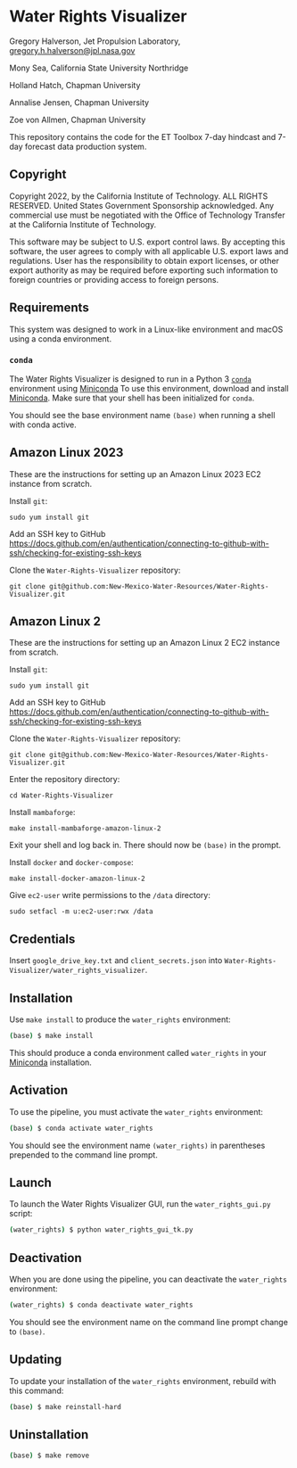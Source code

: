 # Water Rights Visualizer

Gregory Halverson, Jet Propulsion Laboratory, [gregory.h.halverson@jpl.nasa.gov](mailto:gregory.h.halverson@jpl.nasa.gov)

Mony Sea, California State University Northridge

Holland Hatch, Chapman University

Annalise Jensen, Chapman University

Zoe von Allmen, Chapman University

This repository contains the code for the ET Toolbox 7-day hindcast and 7-day forecast data production system.

## Copyright

Copyright 2022, by the California Institute of Technology. ALL RIGHTS RESERVED. United States Government Sponsorship acknowledged. Any commercial use must be negotiated with the Office of Technology Transfer at the California Institute of Technology.
 
This software may be subject to U.S. export control laws. By accepting this software, the user agrees to comply with all applicable U.S. export laws and regulations. User has the responsibility to obtain export licenses, or other export authority as may be required before exporting such information to foreign countries or providing access to foreign persons.

## Requirements

This system was designed to work in a Linux-like environment and macOS using a conda environment.

### `conda`

The Water Rights Visualizer is designed to run in a Python 3 [`conda`](https://docs.conda.io/en/latest/miniconda.html) environment using [Miniconda](https://docs.conda.io/en/latest/miniconda.html) To use this environment, download and install [Miniconda](https://docs.conda.io/en/latest/miniconda.html). Make sure that your shell has been initialized for `conda`.

You should see the base environment name `(base)` when running a shell with conda active.

## Amazon Linux 2023

These are the instructions for setting up an Amazon Linux 2023 EC2 instance from scratch.

Install `git`:
```
sudo yum install git
```

Add an SSH key to GitHub
https://docs.github.com/en/authentication/connecting-to-github-with-ssh/checking-for-existing-ssh-keys

Clone the `Water-Rights-Visualizer` repository:
```
git clone git@github.com:New-Mexico-Water-Resources/Water-Rights-Visualizer.git
```

## Amazon Linux 2

These are the instructions for setting up an Amazon Linux 2 EC2 instance from scratch.

Install `git`:
```
sudo yum install git
```

Add an SSH key to GitHub
https://docs.github.com/en/authentication/connecting-to-github-with-ssh/checking-for-existing-ssh-keys

Clone the `Water-Rights-Visualizer` repository:
```
git clone git@github.com:New-Mexico-Water-Resources/Water-Rights-Visualizer.git
```

Enter the repository directory:
```
cd Water-Rights-Visualizer
```

Install `mambaforge`:
```
make install-mambaforge-amazon-linux-2
```

Exit your shell and log back in. There should now be `(base)` in the prompt.

Install `docker` and `docker-compose`:
```
make install-docker-amazon-linux-2
```

Give `ec2-user` write permissions to the `/data` directory:
```
sudo setfacl -m u:ec2-user:rwx /data
```

## Credentials

Insert `google_drive_key.txt` and `client_secrets.json` into `Water-Rights-Visualizer/water_rights_visualizer`.

## Installation

Use `make install` to produce the `water_rights` environment:

```bash
(base) $ make install
```

This should produce a conda environment called `water_rights` in your [Miniconda](https://docs.conda.io/en/latest/miniconda.html) installation.

## Activation

To use the pipeline, you must activate the `water_rights` environment:

```bash
(base) $ conda activate water_rights
```

You should see the environment name `(water_rights)` in parentheses prepended to the command line prompt.

## Launch

To launch the Water Rights Visualizer GUI, run the `water_rights_gui.py` script:

```bash
(water_rights) $ python water_rights_gui_tk.py
```

## Deactivation

When you are done using the pipeline, you can deactivate the `water_rights` environment:

```bash
(water_rights) $ conda deactivate water_rights
```

You should see the environment name on the command line prompt change to `(base)`.

## Updating

To update your installation of the `water_rights` environment, rebuild with this command:

```bash
(base) $ make reinstall-hard
```

## Uninstallation

```bash
(base) $ make remove
```


